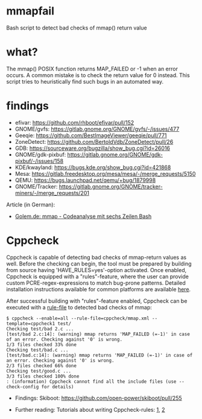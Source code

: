 # mmapfail
Bash script to detect bad checks of mmap() return value

# what?

The mmap() POSIX function returns MAP_FAILED or -1 when an error occurs.
A common mistake is to check the return value for 0 instead. This script
tries to heuristically find such bugs in an automated way.

# findings

* efivar: https://github.com/rhboot/efivar/pull/152
* GNOME/gvfs: https://gitlab.gnome.org/GNOME/gvfs/-/issues/477
* Geeqie: https://github.com/BestImageViewer/geeqie/pull/771
* ZoneDetect: https://github.com/BertoldVdb/ZoneDetect/pull/26
* GDB: https://sourceware.org/bugzilla/show_bug.cgi?id=26016
* GNOME/gdk-pixbuf: https://gitlab.gnome.org/GNOME/gdk-pixbuf/-/issues/158
* KDE/kwayland: https://bugs.kde.org/show_bug.cgi?id=421868
* Mesa: https://gitlab.freedesktop.org/mesa/mesa/-/merge_requests/5150
* QEMU: https://bugs.launchpad.net/qemu/+bug/1879998
* GNOME/Tracker: https://gitlab.gnome.org/GNOME/tracker-miners/-/merge_requests/201

Article (in German):
* [Golem.de: mmap - Codeanalyse mit sechs Zeilen Bash](https://www.golem.de/news/mmap-codeanalyse-mit-sechs-zeilen-bash-2006-148878.html)

# Cppcheck

Cppcheck is capable of detecting bad checks of mmap-return values as well. Before the checking
can begin, the tool must be prepared by building from source having 'HAVE_RULES=yes'-option activated.
Once enabled, Cppcheck is equipped with a "rules"-feature, where 
the user can provide custom PCRE-regex-expressions to match bug-prone patterns. 
Detailed installation instructions available for common platforms are available 
[here](https://github.com/danmar/cppcheck/blob/master/build-pcre.txt).

After successful building with "rules"-feature enabled, Cppcheck can be executed with a [rule-file](cppcheck/mmap.xml) to detected bad checks of mmap:
```
$ cppcheck --enable=all --rule-file=cppcheck/mmap.xml --template=cppcheck1 test/
Checking test/bad 2.c ...
[test/bad 2.c:14]: (warning) mmap returns 'MAP_FAILED (=-1)' in case of an error. Checking against '0' is wrong.
1/3 files checked 33% done
Checking test/bad.c ...
[test/bad.c:14]: (warning) mmap returns 'MAP_FAILED (=-1)' in case of an error. Checking against '0' is wrong.
2/3 files checked 66% done
Checking test/good.c ...
3/3 files checked 100% done
: (information) Cppcheck cannot find all the include files (use --check-config for details)
```

- Findings:
  Skiboot: https://github.com/open-power/skiboot/pull/255

- Further reading: 
  Tutorials about writing Cppcheck-rules: [1](https://sourceforge.net/projects/cppcheck/files/Articles/writing-rules-1.pdf/download), [2](https://sourceforge.net/projects/cppcheck/files/Articles/writing-rules-2.pdf/download)

